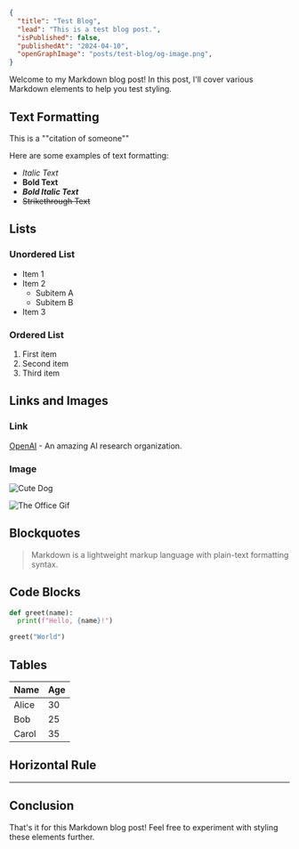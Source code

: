```json meta
{
  "title": "Test Blog",
  "lead": "This is a test blog post.",
  "isPublished": false,
  "publishedAt": "2024-04-10",
  "openGraphImage": "posts/test-blog/og-image.png",
}
```

Welcome to my Markdown blog post! In this post, I'll cover various Markdown elements to help you test styling.

## Text Formatting

This is a ""citation of someone""

Here are some examples of text formatting:

- *Italic Text*
- **Bold Text**
- ***Bold Italic Text***
- ~~Strikethrough Text~~

## Lists

### Unordered List

- Item 1
- Item 2
  - Subitem A
  - Subitem B
- Item 3

### Ordered List

1. First item
2. Second item
3. Third item

## Links and Images

### Link

[OpenAI](https://openai.com) - An amazing AI research organization.

### Image

![Cute Dog](https://placedog.net/672?random)

![The Office Gif](posts/test-blog/the-office.gif)

## Blockquotes

> Markdown is a lightweight markup language with plain-text formatting syntax.

## Code Blocks

```python
def greet(name):
  print(f"Hello, {name}!")

greet("World")
```

## Tables

| Name  | Age |
|-------|-----|
| Alice | 30  |
| Bob   | 25  |
| Carol | 35  |

## Horizontal Rule

---

## Conclusion

That's it for this Markdown blog post! Feel free to experiment with styling these elements further.
